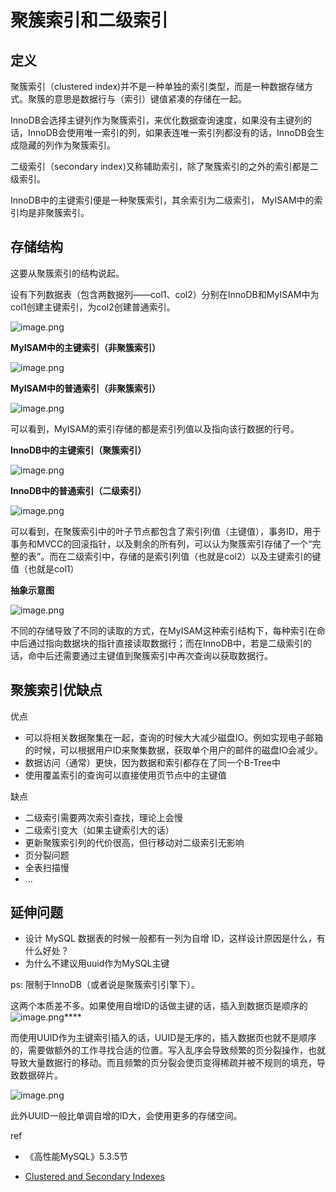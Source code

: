 # 聚簇索引和二级索引



## 定义

聚簇索引（clustered index)并不是一种单独的索引类型，而是一种数据存储方式。聚簇的意思是数据行与（索引）键值紧凑的存储在一起。

InnoDB会选择主键列作为聚簇索引，来优化数据查询速度，如果没有主键列的话，InnoDB会使用唯一索引的列，如果表连唯一索引列都没有的话，InnoDB会生成隐藏的列作为聚簇索引。



二级索引（secondary index)又称辅助索引，除了聚簇索引的之外的索引都是二级索引。



InnoDB中的主键索引便是一种聚簇索引，其余索引为二级索引， MyISAM中的索引均是非聚簇索引。

## 存储结构

这要从聚簇索引的结构说起。

设有下列数据表（包含两数据列——col1、col2）分别在InnoDB和MyISAM中为col1创建主键索引，为col2创建普通索引。

![image.png](https://i.loli.net/2020/07/01/rouFjwiKAQJRsVx.png)

**MyISAM中的主键索引（非聚簇索引）**

![image.png](https://i.loli.net/2020/07/01/OSblDnuw1zgtXHR.png)

**MyISAM中的普通索引（非聚簇索引）**

![image.png](https://i.loli.net/2020/07/01/7GKOB4sfxR5yrCP.png)

可以看到，MyISAM的索引存储的都是索引列值以及指向该行数据的行号。



**InnoDB中的主键索引（聚簇索引）**



![image.png](https://i.loli.net/2020/07/01/oYGqaRQjFbk6HVI.png)



**InnoDB中的普通索引（二级索引）**

![image.png](https://i.loli.net/2020/07/01/9nLhfWi5NFowUAS.png)

可以看到，在聚簇索引中的叶子节点都包含了索引列值（主键值），事务ID，用于事务和MVCC的回滚指针，以及剩余的所有列，可以认为聚簇索引存储了一个“完整的表”。而在二级索引中，存储的是索引列值（也就是col2）以及主键索引的键值（也就是col1）



 **抽象示意图** 

![image.png](https://i.loli.net/2020/07/01/IjgzJUFcPqmnaXf.png)

不同的存储导致了不同的读取的方式，在MyISAM这种索引结构下，每种索引在命中后通过指向数据块的指针直接读取数据行；而在InnoDB中，若是二级索引的话，命中后还需要通过主键值到聚簇索引中再次查询以获取数据行。



## 聚簇索引优缺点

优点

- 可以将相关数据聚集在一起，查询的时候大大减少磁盘IO。例如实现电子邮箱的时候，可以根据用户ID来聚集数据，获取单个用户的邮件的磁盘IO会减少。
- 数据访问（通常）更快，因为数据和索引都存在了同一个B-Tree中
- 使用覆盖索引的查询可以直接使用页节点中的主键值



缺点

- 二级索引需要两次索引查找，理论上会慢
- 二级索引变大（如果主键索引大的话）
- 更新聚簇索引列的代价很高，但行移动对二级索引无影响
- 页分裂问题
- 全表扫描慢
- ...



## 延伸问题

- 设计 MySQL 数据表的时候一般都有一列为自增 ID，这样设计原因是什么，有什么好处？
- 为什么不建议用uuid作为MySQL主键

ps: 限制于InnoDB（或者说是聚簇索引引擎下）。



这两个本质差不多。如果使用自增ID的话做主键的话，插入到数据页是顺序的![image.png](https://i.loli.net/2020/07/01/HzKnCwGEJqosArV.png)****



而使用UUID作为主键索引插入的话，UUID是无序的，插入数据页也就不是顺序的，需要做额外的工作寻找合适的位置。写入乱序会导致频繁的页分裂操作，也就导致大量数据行的移动。而且频繁的页分裂会使页变得稀疏并被不规则的填充，导致数据碎片。

![image.png](https://i.loli.net/2020/07/01/mbLIAEBR5pktafc.png)

此外UUID一般比单调自增的ID大，会使用更多的存储空间。



ref

- 《高性能MySQL》5.3.5节

- [Clustered and Secondary Indexes](https://dev.mysql.com/doc/refman/5.7/en/innodb-index-types.html)

    

    

